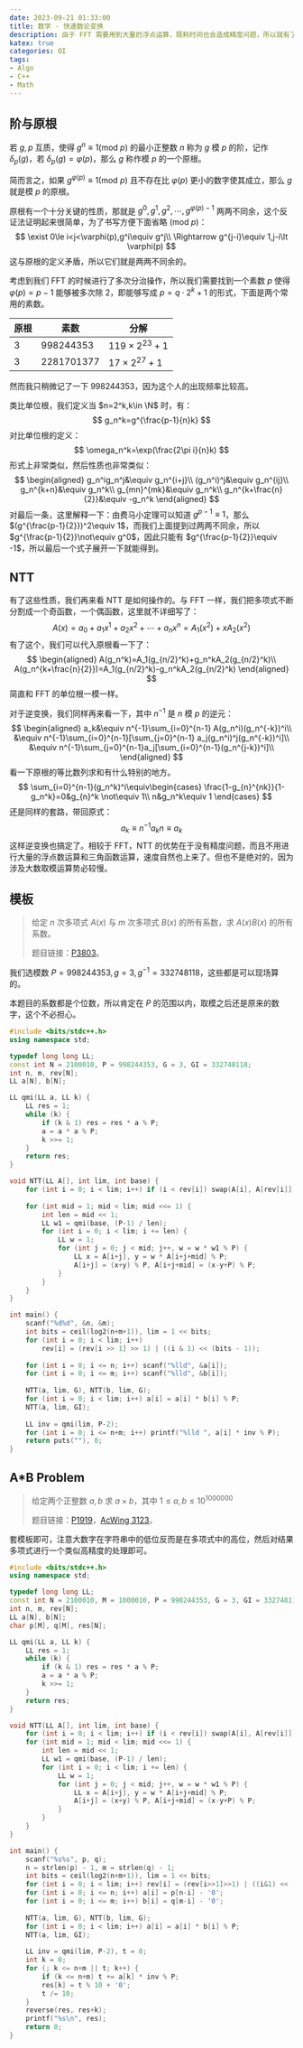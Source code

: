 ```yaml
---
date: 2023-09-21 01:33:00
title: 数学 - 快速数论变换
description: 由于 FFT 需要用到大量的浮点运算，既耗时间也会造成精度问题，所以就有了 NTT，利用原根与单位根相似的性质来做到加速求多项式积的目的。
katex: true
categories: OI
tags:
- Algo
- C++
- Math
---
```



## 阶与原根

若 $g,p$ 互质，使得 $g^n\equiv 1(\text{mod }p)$ 的最小正整数 $n$ 称为 $g$ 模 $p$ 的阶，记作 $\delta_p(g)$，若 $\delta_p(g)=\varphi(p)$，那么 $g$ 称作模 $p$ 的一个原根。

简而言之，如果 $g^{\varphi(p)}\equiv 1(\text{mod }p)$ 且不存在比 $\varphi(p)$ 更小的数字使其成立，那么 $g$ 就是模 $p$ 的原根。

原根有一个十分关键的性质，那就是 $g^0,g^1,g^2,\cdots,g^{\varphi(p)-1}$ 两两不同余，这个反证法证明起来很简单，为了书写方便下面省略 $(\text{mod }p)$：
$$
\exist 0\le i<j<\varphi(p),g^i\equiv g^j\\
\Rightarrow g^{j-i}\equiv 1,j-i\lt \varphi(p)
$$
这与原根的定义矛盾，所以它们就是两两不同余的。

考虑到我们 FFT 的时候进行了多次分治操作，所以我们需要找到一个素数 $p$ 使得 $\varphi(p)=p-1$ 能够被多次除 2，即能够写成 $p=q\cdot 2^k+1$ 的形式，下面是两个常用的素数。

| 原根 | 素数         | 分解                 |
| ---- | ------------ | -------------------- |
| $3$  | $998244353$  | $119\times 2^{23}+1$ |
| $3$  | $2281701377$ | $17\times 2^{27}+1$  |

然而我只稍微记了一下 $998244353$，因为这个人的出现频率比较高。

类比单位根，我们定义当 $n=2^k,k\in \N$ 时，有：
$$
g_n^k=g^{\frac{p-1}{n}k}
$$
对比单位根的定义：
$$
\omega_n^k=\exp(\frac{2\pi i}{n}k)
$$
形式上非常类似，然后性质也非常类似：
$$
\begin{aligned}
g_n^ig_n^j&\equiv g_n^{i+j}\\
(g_n^i)^j&\equiv g_n^{ij}\\
g_n^{k+n}&\equiv g_n^k\\
g_{mn}^{mk}&\equiv g_n^k\\
g_n^{k+\frac{n}{2}}&\equiv -g_n^k
\end{aligned}
$$
对最后一条，这里解释一下：由费马小定理可以知道 $g^{p-1}\equiv 1$，那么 $(g^{\frac{p-1}{2}})^2\equiv 1$，而我们上面提到过两两不同余，所以 $g^{\frac{p-1}{2}}\not\equiv g^0$，因此只能有 $g^{\frac{p-1}{2}}\equiv -1$，所以最后一个式子展开一下就能得到。

## NTT

有了这些性质，我们再来看 NTT 是如何操作的。与 FFT 一样，我们把多项式不断分割成一个奇函数，一个偶函数，这里就不详细写了：
$$
A(x)=a_0+a_1x^1+a_2x^2+\cdots+a_nx^{n}=A_1(x^2)+xA_2(x^2)
$$
有了这个，我们可以代入原根看一下了：
$$
\begin{aligned}
A(g_n^k)=A_1(g_{n/2}^k)+g_n^kA_2(g_{n/2}^k)\\
A(g_n^{k+\frac{n}{2}})=A_1(g_{n/2}^k)-g_n^kA_2(g_{n/2}^k)
\end{aligned}
$$
简直和 FFT 的单位根一模一样。

对于逆变换，我们同样再来看一下，其中 $n^{-1}$ 是 $n$ 模 $p$ 的逆元：
$$
\begin{aligned}
a_k&\equiv n^{-1}\sum_{i=0}^{n-1} A(g_n^i)(g_n^{-k})^i\\
&\equiv n^{-1}\sum_{i=0}^{n-1}[\sum_{j=0}^{n-1} a_j(g_n^i)^j(g_n^{-k})^i]\\
&\equiv n^{-1}\sum_{j=0}^{n-1}a_j[\sum_{i=0}^{n-1}(g_n^{j-k})^i]\\
\end{aligned}
$$
看一下原根的等比数列求和有什么特别的地方。
$$
\sum_{i=0}^{n-1}(g_n^k)^i\equiv\begin{cases}
\frac{1-g_{n}^{nk}}{1-g_n^k}=0&g_{n}^k \not\equiv 1\\
n&g_n^k\equiv 1
\end{cases}
$$
还是同样的套路，带回原式：
$$
a_k\equiv n^{-1} a_kn\equiv a_k
$$
这样逆变换也搞定了。相较于 FFT，NTT 的优势在于没有精度问题，而且不用进行大量的浮点数运算和三角函数运算，速度自然也上来了。但也不是绝对的，因为涉及大数取模运算势必较慢。

## 模板

> 给定 $n$ 次多项式 $A(x)$ 与 $m$ 次多项式 $B(x)$ 的所有系数，求 $A(x)B(x)$ 的所有系数。
>
> 题目链接：[P3803](https://www.luogu.com.cn/problem/P3803)。

我们选模数 $P=998244353,g=3,g^{-1}=332748118$，这些都是可以现场算的。

本题目的系数都是个位数，所以肯定在 $P$ 的范围以内，取模之后还是原来的数字，这个不必担心。

```cpp
#include <bits/stdc++.h>
using namespace std;

typedef long long LL;
const int N = 2100010, P = 998244353, G = 3, GI = 332748118;
int n, m, rev[N];
LL a[N], b[N];

LL qmi(LL a, LL k) {
    LL res = 1;
    while (k) {
        if (k & 1) res = res * a % P;
        a = a * a % P;
        k >>= 1;
    }
    return res;
}

void NTT(LL A[], int lim, int base) {
    for (int i = 0; i < lim; i++) if (i < rev[i]) swap(A[i], A[rev[i]]);
    
    for (int mid = 1; mid < lim; mid <<= 1) {
        int len = mid << 1;
        LL w1 = qmi(base, (P-1) / len);
        for (int i = 0; i < lim; i += len) {
            LL w = 1;
            for (int j = 0; j < mid; j++, w = w * w1 % P) {
                LL x = A[i+j], y = w * A[i+j+mid] % P;
                A[i+j] = (x+y) % P, A[i+j+mid] = (x-y+P) % P;
            }
        }
    }
}

int main() {
    scanf("%d%d", &n, &m);
    int bits = ceil(log2(n+m+1)), lim = 1 << bits;
    for (int i = 0; i < lim; i++)
        rev[i] = (rev[i >> 1] >> 1) | ((i & 1) << (bits - 1));
    
    for (int i = 0; i <= n; i++) scanf("%lld", &a[i]);
    for (int i = 0; i <= m; i++) scanf("%lld", &b[i]);
    
    NTT(a, lim, G), NTT(b, lim, G);
    for (int i = 0; i < lim; i++) a[i] = a[i] * b[i] % P;
    NTT(a, lim, GI);
    
    LL inv = qmi(lim, P-2);
    for (int i = 0; i <= n+m; i++) printf("%lld ", a[i] * inv % P);
    return puts(""), 0;
}
```

## A*B Problem

> 给定两个正整数 $a,b$ 求 $a\times b$，其中 $1\le a,b\le 10^{1000000}$
>
> 题目链接：[P1919](https://www.luogu.com.cn/problem/P1919)，[AcWing 3123](https://www.acwing.com/problem/content/3126/)。

套模板即可，注意大数字在字符串中的低位反而是在多项式中的高位，然后对结果多项式进行一个类似高精度的处理即可。

```cpp
#include <bits/stdc++.h>
using namespace std;

typedef long long LL;
const int N = 2100010, M = 1000010, P = 998244353, G = 3, GI = 332748118;
int n, m, rev[N];
LL a[N], b[N];
char p[M], q[M], res[N];

LL qmi(LL a, LL k) {
    LL res = 1;
    while (k) {
        if (k & 1) res = res * a % P;
        a = a * a % P;
        k >>= 1;
    }
    return res;
}

void NTT(LL A[], int lim, int base) {
    for (int i = 0; i < lim; i++) if (i < rev[i]) swap(A[i], A[rev[i]]);
    for (int mid = 1; mid < lim; mid <<= 1) {
        int len = mid << 1;
        LL w1 = qmi(base, (P-1) / len);
        for (int i = 0; i < lim; i += len) {
            LL w = 1;
            for (int j = 0; j < mid; j++, w = w * w1 % P) {
                LL x = A[i+j], y = w * A[i+j+mid] % P;
                A[i+j] = (x+y) % P, A[i+j+mid] = (x-y+P) % P;
            }
        }
    }
} 

int main() {
    scanf("%s%s", p, q);
    n = strlen(p) - 1, m = strlen(q) - 1;
    int bits = ceil(log2(n+m+1)), lim = 1 << bits;
    for (int i = 0; i < lim; i++) rev[i] = (rev[i>>1]>>1) | ((i&1) << (bits-1));
    for (int i = 0; i <= n; i++) a[i] = p[n-i] - '0';
    for (int i = 0; i <= m; i++) b[i] = q[m-i] - '0';
    
    NTT(a, lim, G), NTT(b, lim, G);
    for (int i = 0; i < lim; i++) a[i] = a[i] * b[i] % P;
    NTT(a, lim, GI);
    
    LL inv = qmi(lim, P-2), t = 0;
    int k = 0;
    for (; k <= n+m || t; k++) {
        if (k <= n+m) t += a[k] * inv % P;
        res[k] = t % 10 + '0';
        t /= 10;
    }
    reverse(res, res+k);
    printf("%s\n", res);
    return 0;
}
```

